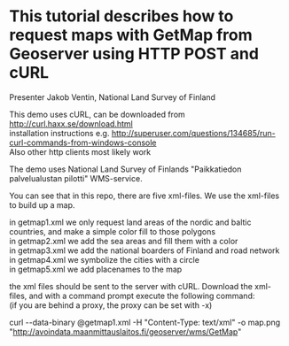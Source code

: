 This tutorial describes how to request maps with GetMap from Geoserver using HTTP POST and cURL
========================

Presenter Jakob Ventin, National Land Survey of Finland <br />

This demo uses cURL, can be downloaded from http://curl.haxx.se/download.html <br />
installation instructions e.g. http://superuser.com/questions/134685/run-curl-commands-from-windows-console <br />
Also other http clients most likely work <br />

The demo uses National Land Survey of Finlands "Paikkatiedon palvelualustan pilotti" WMS-service. <br />

You can see that in this repo, there are five xml-files. We use the xml-files to build up a map. <br />

in getmap1.xml we only request land areas of the nordic and baltic countries, and make a simple color fill to those polygons <br />
in getmap2.xml we add the sea areas and fill them with a color <br />
in getmap3.xml we add the national boarders of Finland and road network <br />
in getmap4.xml we symbolize the cities with a circle <br />
in getmap5.xml we add placenames to the map <br />

the xml files should be sent to the server with cURL. Download the xml-files, and with a command prompt execute the following command: <br />
(if you are behind a proxy, the proxy can be set with -x) <br />

curl --data-binary @getmap1.xml -H "Content-Type: text/xml" -o map.png "http://avoindata.maanmittauslaitos.fi/geoserver/wms/GetMap" <br />
